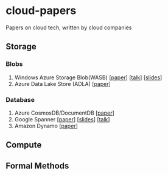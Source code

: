 # cloud-papers
Papers on cloud tech, written by cloud companies

## Storage

### Blobs

1. Windows Azure Storage Blob(WASB) [[paper](http://sigops.org/sosp/sosp11/current/2011-Cascais/printable/11-calder.pdf)] [[talk](https://www.youtube.com/watch?v=QnYdbQO0yj4)] [[slides](http://sigops.org/sosp/sosp11/current/2011-Cascais/11-calder.pptx)]
2. Azure Data Lake Store (ADLA) [[paper](http://dl.acm.org/ft_gateway.cfm?id=3056100&type=pdf)]


### Database

1. Azure CosmosDB/DocumentDB [[paper](http://www.vldb.org/pvldb/vol8/p1668-shukla.pdf)]
2. Google Spanner [[paper](https://www.usenix.org/system/files/conference/osdi12/osdi12-final-16.pdf)] [[slides](https://www.usenix.org/sites/default/files/conference/protected-files/corbett_osdi12_slides.pptx)] [[talk](https://www.usenix.org/conference/osdi12/technical-sessions/presentation/corbett)]
3. Amazon Dynamo [[paper](http://www.allthingsdistributed.com/files/amazon-dynamo-sosp2007.pdf)]


## Compute


## Formal Methods

